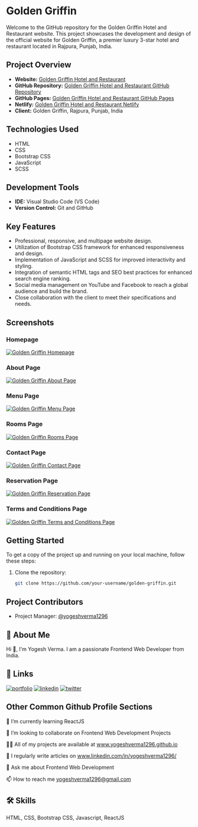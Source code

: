 # Golden Griffin

Welcome to the GitHub repository for the Golden Griffin Hotel and Restaurant website. This project showcases the development and design of the official website for Golden Griffin, a premier luxury 3-star hotel and restaurant located in Rajpura, Punjab, India.

## Project Overview

- **Website:** [Golden Griffin Hotel and Restaurant](http://goldengriffin.in/)
- **GitHub Repository:** [Golden Griffin Hotel and Restaurant GitHub Repository](https://github.com/yogeshverma1296/goldengriffin)
- **GitHub Pages:** [Golden Griffin Hotel and Restaurant GitHub Pages](https://yogeshverma1296.github.io/goldengriffin)
- **Netlify:** [Golden Griffin Hotel and Restaurant Netlify](http://goldengriffin.netlify.app/)
- **Client:** Golden Griffin, Rajpura, Punjab, India

## Technologies Used

- HTML
- CSS
- Bootstrap CSS
- JavaScript
- SCSS

## Development Tools

- **IDE:** Visual Studio Code (VS Code)
- **Version Control:** Git and GitHub

## Key Features

- Professional, responsive, and multipage website design.
- Utilization of Bootstrap CSS framework for enhanced responsiveness and design.
- Implementation of JavaScript and SCSS for improved interactivity and styling.
- Integration of semantic HTML tags and SEO best practices for enhanced search engine ranking.
- Social media management on YouTube and Facebook to reach a global audience and build the brand.
- Close collaboration with the client to meet their specifications and needs.

## Screenshots
### Homepage
[![Golden Griffin Homepage](https://github.com/yogeshverma1296/goldengriffin/blob/main/readme/homepage.png?raw=true)](http://goldengriffin.in/)

### About Page
[![Golden Griffin About Page](https://github.com/yogeshverma1296/goldengriffin/blob/main/readme/about.png?raw=true)](http://goldengriffin.in/about)

### Menu Page
[![Golden Griffin Menu Page](https://github.com/yogeshverma1296/goldengriffin/blob/main/readme/menu.png?raw=true)](http://goldengriffin.in/menu)

### Rooms Page
[![Golden Griffin Rooms Page](https://github.com/yogeshverma1296/goldengriffin/blob/main/readme/rooms.png?raw=true)](https://goldengriffin.in/rooms)

### Contact Page
[![Golden Griffin Contact Page](https://github.com/yogeshverma1296/goldengriffin/blob/main/readme/contact.png?raw=true)](http://goldengriffin.in/contact)

### Reservation Page
[![Golden Griffin Reservation Page](https://github.com/yogeshverma1296/goldengriffin/blob/main/readme/reservation.png?raw=true)](http://goldengriffin.in/reservation)

### Terms and Conditions Page
[![Golden Griffin Terms and Conditions Page](https://github.com/yogeshverma1296/goldengriffin/blob/main/readme/terms-conditions.png?raw=true)](http://goldengriffin.in/termsandconditions)

## Getting Started

To get a copy of the project up and running on your local machine, follow these steps:

1. Clone the repository:

   ```bash
   git clone https://github.com/your-username/golden-griffin.git


## Project Contributors

- Project Manager: [@yogeshverma1296](https://github.com/yogeshverma1296)

## 🚀 About Me
Hi 👋, I'm Yogesh Verma. I am a passionate Frontend Web Developer from India.


## 🔗 Links
[![portfolio](https://img.shields.io/badge/my_portfolio-000?style=for-the-badge&logo=ko-fi&logoColor=white)](https://yogeshverma1296.github.io/)
[![linkedin](https://img.shields.io/badge/linkedin-0A66C2?style=for-the-badge&logo=linkedin&logoColor=white)](https://www.linkedin.com/in/yogeshverma1296/)
[![twitter](https://img.shields.io/badge/twitter-1DA1F2?style=for-the-badge&logo=twitter&logoColor=white)](https://twitter.com/YogeshVerma1296)



## Other Common Github Profile Sections
🌱 I’m currently learning ReactJS

👯 I’m looking to collaborate on Frontend Web Development Projects

👨‍💻 All of my projects are available at www.yogeshverma1296.github.io

📝 I regularly write articles on www.linkedin.com/in/yogeshverma1296/

💬 Ask me about Frontend Web Development

📫 How to reach me yogeshverma1296@gmail.com


## 🛠 Skills
HTML, CSS, Bootstrap CSS, Javascript, ReactJS
